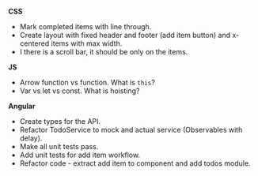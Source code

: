 **CSS**
  - Mark completed items with line through.
  - Create layout with fixed header and footer (add item button) and x-centered items with max width.
  - I there is a scroll bar, it should be only on the items.
  
**JS**
  - Arrow function vs function. What is `this`?
  - Var vs let vs const. What is hoisting?
  
**Angular**
  - Create types for the API.
  - Refactor TodoService to mock and actual service (Observables with delay).
  - Make all unit tests pass.
  - Add unit tests for add item workflow.
  - Refactor code - extract add item to component and add todos module.
